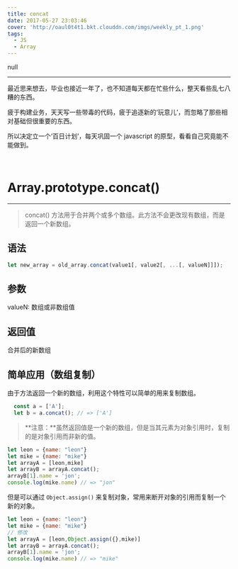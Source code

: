 ```yaml
---
title: concat
date: 2017-05-27 23:03:46
cover: 'http://oaul0t4t1.bkt.clouddn.com/imgs/weekly_pt_1.png'
tags: 
  - JS
  - Array
---
```


null

---

最近思来想去，毕业也接近一年了，也不知道每天都在忙些什么，整天看些乱七八糟的东西。

疲于构建业务，天天写一些带毒的代码，疲于追逐新的‘玩意儿’，而忽略了那些相对基础但很重要的东西。

所以决定立一个‘百日计划’，每天巩固一个 javascript 的原型，看看自己究竟能不能做到。

<br>

# Array.prototype.concat()
---
> concat() 方法用于合并两个或多个数组。此方法不会更改现有数组，而是返回一个新数组。

## 语法
``` js
let new_array = old_array.concat(value1[, value2[, ...[, valueN]]]);
```

## 参数
valueN: 数组或非数组值

## 返回值
合并后的新数组

## 简单应用（数组复制）
由于方法返回一个新的数组，利用这个特性可以简单的用来复制数组。

``` js
  const a = ['A'];
  let b = a.concat(); // => ['A']
```

> **注意：**虽然返回值是一个新的数组，但是当其元素为对象引用时，复制的是对象引用而非新的值。

``` js
let leon = {name: "leon"}
let mike = {name: "mike"}
let arrayA = [leon,mike]
let arrayB = arrayA.concat();
arrayB[1].name = 'jon';
console.log(mike.name) // => "jon"
```

但是可以通过 `Object.assign()` 来复制对象，常用来断开对象的引用而复制一个新的对象。

``` js
let leon = {name: "leon"}
let mike = {name: "mike"}
// 修改
let arrayA = [leon,Object.assign({},mike)]
let arrayB = arrayA.concat();
arrayB[1].name = 'jon';
console.log(mike.name) // => "mike"
```
